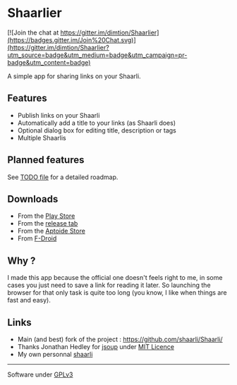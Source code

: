 # Shaarlier

[![Join the chat at https://gitter.im/dimtion/Shaarlier](https://badges.gitter.im/Join%20Chat.svg)](https://gitter.im/dimtion/Shaarlier?utm_source=badge&utm_medium=badge&utm_campaign=pr-badge&utm_content=badge)

A simple app for sharing links on your Shaarli.

## Features
- Publish links on your Shaarli
- Automatically add a title to your links (as Shaarli does)
- Optional dialog box for editing title, description or tags
- Multiple Shaarlis

## Planned features
See [TODO file](https://github.com/dimtion/Shaarlier/blob/master/TODO.md) for a detailed roadmap.

## Downloads
- From the [Play Store](https://play.google.com/store/apps/details?id=com.dimtion.shaarlier)
- From the [release tab](https://github.com/dimtion/Shaarlier/releases)
- From the [Aptoide Store](http://dimtion.store.aptoide.com/app/market/com.dimtion.shaarlier/8/8917968/Shaarlier)
- From [F-Droid](https://f-droid.org/repository/browse/?fdfilter=shaarlier&fdid=com.dimtion.shaarlier)

## Why ?
I made this app because the official one doesn't feels right to me, in some cases you just need to save a link for reading it later. So launching the browser for that only task is quite too long (you know, I like when things are fast and easy).

## Links
- Main (and best) fork of the project : https://github.com/shaarli/Shaarli/
- Thanks Jonathan Hedley for [jsoup](http://jsoup.org/) under [MIT Licence](http://jsoup.org/license)
- My own personnal [shaarli](https://shaarli.dimtion.fr)

--------

Software under [GPLv3](https://www.gnu.org/licenses/gpl.html)
